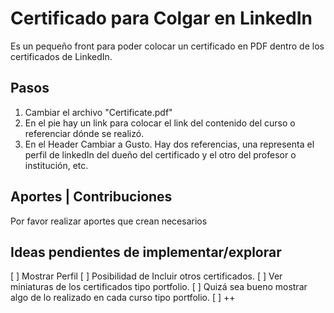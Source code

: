 # Certificado para Colgar en LinkedIn
Es un pequeño front para poder colocar un certificado en PDF dentro de los certificados de LinkedIn.
## Pasos
1. Cambiar el archivo "Certificate.pdf"
2. En el pie hay un link para colocar el link del contenido del curso o referenciar dónde se realizó.
3. En el Header Cambiar a Gusto. Hay dos referencias, una representa el perfil de linkedIn del dueño del certificado y el otro del profesor o institución, etc.
## Aportes | Contribuciones
Por favor realizar aportes que crean necesarios
## Ideas pendientes de implementar/explorar
[ ] Mostrar Perfil
[ ] Posibilidad de Incluir otros certificados.
[ ] Ver miniaturas de los certificados tipo portfolio.
[ ] Quizá sea bueno mostrar algo de lo realizado en cada curso tipo portfolio.
[ ] ++

